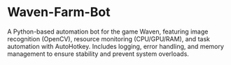 # Waven-Farm-Bot
A Python-based automation bot for the game Waven, featuring image recognition (OpenCV), resource monitoring (CPU/GPU/RAM), and task automation with AutoHotkey. Includes logging, error handling, and memory management to ensure stability and prevent system overloads.
